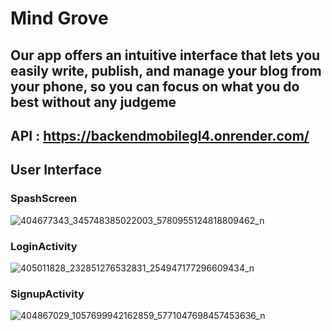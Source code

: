 # Mind Grove

## Our app offers an intuitive interface that lets you easily write, publish, and manage your blog from your phone, so you can focus on what you do best without any judgeme

## API : https://backendmobilegl4.onrender.com/


## User Interface

### SpashScreen
![404677343_345748385022003_5780955124818809462_n](https://github.com/SeddikSalma/ProjetMobile/assets/90422613/8bc3ec29-3218-4a97-9ae2-5db9f6fb1fe7)


### LoginActivity 

![405011828_232851276532831_254947177296609434_n](https://github.com/SeddikSalma/ProjetMobile/assets/90422613/72db4b6c-cd29-48a3-9b82-c055f71c0720)


### SignupActivity

![404867029_1057699942162859_5771047698457453636_n](https://github.com/SeddikSalma/ProjetMobile/assets/90422613/0b4e030d-43d8-4b7a-8f57-1ead176d8c41)
